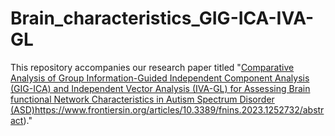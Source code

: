 # Brain_characteristics_GIG-ICA-IVA-GL
This repository accompanies our research paper titled "[Comparative Analysis of Group Information-Guided Independent Component Analysis (GIG-ICA) and Independent Vector Analysis (IVA-GL) for Assessing Brain functional Network Characteristics in Autism Spectrum Disorder (ASD)](https://www.frontiersin.org/articles/10.3389/fnins.2023.1252732/abstract)https://www.frontiersin.org/articles/10.3389/fnins.2023.1252732/abstract)." 
